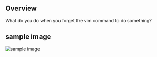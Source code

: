 ## Overview

What do you do when you forget the vim command to do something?

## sample image

![sample image](./images/sample.png)


